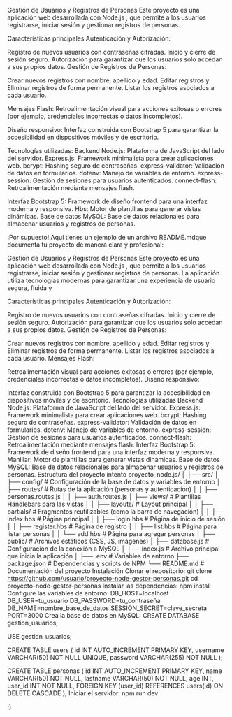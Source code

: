 Gestión de Usuarios y Registros de Personas
Este proyecto es una aplicación web desarrollada con Node.js , que permite a los usuarios registrarse, iniciar sesión y gestionar registros de personas.

Características principales
Autenticación y Autorización:

Registro de nuevos usuarios con contraseñas cifradas.
Inicio y cierre de sesión seguro.
Autorización para garantizar que los usuarios solo accedan a sus propios datos.
Gestión de Registros de Personas:

Crear nuevos registros con nombre, apellido y edad.
Editar registros y Eliminar registros de forma permanente.
Listar los registros asociados a cada usuario.

Mensajes Flash:
Retroalimentación visual para acciones exitosas o errores (por ejemplo, credenciales incorrectas o datos incompletos).

Diseño responsivo:
Interfaz construida con Bootstrap 5 para garantizar la accesibilidad en dispositivos móviles y de escritorio.

Tecnologías utilizadas:
Backend
Node.js: Plataforma de JavaScript del lado del servidor.
Express.js: Framework minimalista para crear aplicaciones web.
bcrypt: Hashing seguro de contraseñas.
express-validator: Validación de datos en formularios.
dotenv: Manejo de variables de entorno.
express-session: Gestión de sesiones para usuarios autenticados.
connect-flash: Retroalimentación mediante mensajes flash.

Interfaz
Bootstrap 5: Framework de diseño frontend para una interfaz moderna y responsiva.
Hbs: Motor de plantillas para generar vistas dinámicas.
Base de datos
MySQL: Base de datos relacionales para almacenar usuarios y registros de personas.


¡Por supuesto! Aquí tienes un ejemplo de un archivo README.mdque documenta tu proyecto de manera clara y profesional:

Gestión de Usuarios y Registros de Personas
Este proyecto es una aplicación web desarrollada con Node.js , que permite a los usuarios registrarse, iniciar sesión y gestionar registros de personas. La aplicación utiliza tecnologías modernas para garantizar una experiencia de usuario segura, fluida y

Características principales
Autenticación y Autorización:

Registro de nuevos usuarios con contraseñas cifradas.
Inicio y cierre de sesión seguro.
Autorización para garantizar que los usuarios solo accedan a sus propios datos.
Gestión de Registros de Personas:

Crear nuevos registros con nombre, apellido y edad.
Editar registros y
Eliminar registros de forma permanente.
Listar los registros asociados a cada usuario.
Mensajes Flash:

Retroalimentación visual para acciones exitosas o errores (por ejemplo, credenciales incorrectas o datos incompletos).
Diseño responsivo:

Interfaz construida con Bootstrap 5 para garantizar la accesibilidad en dispositivos móviles y de escritorio.
Tecnologías utilizadas
Backend
Node.js: Plataforma de JavaScript del lado del servidor.
Express.js: Framework minimalista para crear aplicaciones web.
bcrypt: Hashing seguro de contraseñas.
express-validator: Validación de datos en formularios.
dotenv: Manejo de variables de entorno.
express-session: Gestión de sesiones para usuarios autenticados.
connect-flash: Retroalimentación mediante mensajes flash.
Interfaz
Bootstrap 5: Framework de diseño frontend para una interfaz moderna y responsiva.
Manillar: Motor de plantillas para generar vistas dinámicas.
Base de datos
MySQL: Base de datos relacionales para almacenar usuarios y registros de personas.
Estructura del proyecto
intento
proyecto_node.js/
│
├── src/
│   ├── config/              # Configuración de la base de datos y variables de entorno
│   ├── routes/              # Rutas de la aplicación (personas y autenticación)
│   │   ├── personas.routes.js
│   │   ├── auth.routes.js
│   ├── views/               # Plantillas Handlebars para las vistas
│   │   ├── layouts/         # Layout principal
│   │   ├── partials/        # Fragmentos reutilizables (como la barra de navegación)
│   │   ├── index.hbs        # Página principal
│   │   ├── login.hbs        # Página de inicio de sesión
│   │   ├── register.hbs     # Página de registro
│   │   ├── list.hbs         # Página para listar personas
│   │   └── add.hbs          # Página para agregar personas
│   ├── public/              # Archivos estáticos (CSS, JS, imágenes)
│   ├── database.js          # Configuración de la conexión a MySQL
│   ├── index.js             # Archivo principal que inicia la aplicación
│
├── .env                     # Variables de entorno
├── package.json             # Dependencias y scripts de NPM
└── README.md                # Documentación del proyecto
Instalación
Clonar el repositorio:
git clone https://github.com/usuario/proyecto-node-gestor-personas.git
cd proyecto-node-gestor-personas
Instalar las dependencias:
npm install
Configure las variables de entorno:
DB_HOST=localhost
DB_USER=tu_usuario
DB_PASSWORD=tu_contraseña
DB_NAME=nombre_base_de_datos
SESSION_SECRET=clave_secreta
PORT=3000
Crea la base de datos en MySQL:
CREATE DATABASE gestion_usuarios;

USE gestion_usuarios;

CREATE TABLE users (
    id INT AUTO_INCREMENT PRIMARY KEY,
    username VARCHAR(50) NOT NULL UNIQUE,
    password VARCHAR(255) NOT NULL
);

CREATE TABLE personas (
    id INT AUTO_INCREMENT PRIMARY KEY,
    name VARCHAR(50) NOT NULL,
    lastname VARCHAR(50) NOT NULL,
    age INT,
    user_id INT NOT NULL,
    FOREIGN KEY (user_id) REFERENCES users(id) ON DELETE CASCADE
);
Iniciar el servidor:
npm run dev

:)
